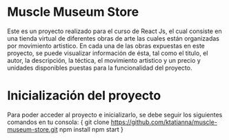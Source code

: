# Muscle Museum Store

Este es un proyecto realizado para el curso de React Js, el cual consiste en una tienda virtual de diferentes obras de arte las cuales están organizadas por movimiento artistico. En cada una de las obras expuestas en este proyecto, se puede visualizar información de ésta, tal como el titulo, el autor, la descripción, la téctica, el movimiento artistico y un precio y unidades disponibles puestas para la funcionalidad del proyecto.

# Inicialización del proyecto

Para poder acceder al proyecto e inicializarlo, se debe seguir los siguientes comandos en tu consola:
{
  git clone https://github.com/ktatianna/muscle-museum-store.git
  npm install
  npm start
}

